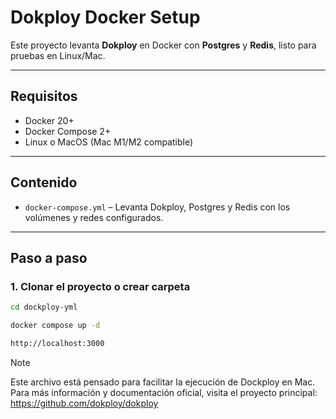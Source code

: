 # Dokploy Docker Setup

Este proyecto levanta **Dokploy** en Docker con **Postgres** y **Redis**, listo para pruebas en Linux/Mac.  

---

## Requisitos

- Docker 20+  
- Docker Compose 2+  
- Linux o MacOS (Mac M1/M2 compatible)  

---

## Contenido

- `docker-compose.yml` – Levanta Dokploy, Postgres y Redis con los volúmenes y redes configurados.  

---

## Paso a paso

### 1. Clonar el proyecto o crear carpeta

```bash
cd dockploy-yml
```

```bash
docker compose up -d
```
```bash
http://localhost:3000
```


>[!NOTE]
>Este archivo está pensado para facilitar la ejecución de Dockploy en Mac.
Para más información y documentación oficial, visita el proyecto principal:
https://github.com/dokploy/dokploy

